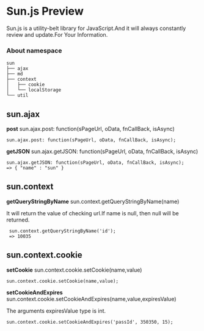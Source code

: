 Sun.js Preview
==============

Sun.js is a utility-belt library for JavaScript.And it will always constantly review and update.For Your Information.

### About namespace

```
sun
├── ajax
├── md
├── context
│   ├── cookie
│   └── localStorage
└── util
```

sun.ajax
--------

**post**    sun.ajax.post: function(sPageUrl, oData, fnCallBack, isAsync)

```
sun.ajax.post: function(sPageUrl, oData, fnCallBack, isAsync);
```

**getJSON** sun.ajax.getJSON: function(sPageUrl, oData, fnCallBack, isAsync)

```
sun.ajax.getJSON: function(sPageUrl, oData, fnCallBack, isAsync);
=> { "name" : "sun" }
```

sun.context
-----------

**getQueryStringByName** sun.context.getQueryStringByName(name)

It will return the value of checking url.If name is null, then null will be returned.

```
 sun.context.getQueryStringByName('id');
 => 10035
```

sun.context.cookie
------------------

**setCookie** sun.context.cookie.setCookie(name,value)

```
sun.context.cookie.setCookie(name,value);
```

**setCookieAndExpires**  sun.context.cookie.setCookieAndExpires(name,value,expiresValue)

The arguments expiresValue type is int.

```
sun.context.cookie.setCookieAndExpires('passId', 350350, 15);
```
